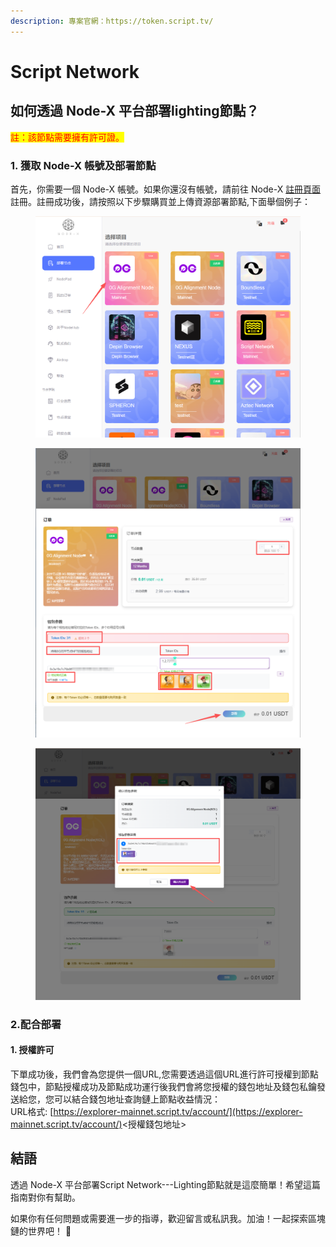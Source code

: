 ```yaml
---
description: 專案官網：https://token.script.tv/
---
```


# Script Network

## 如何透過 Node-X 平台部署lighting節點？

<mark style="color:red;">註：該節點需要擁有許可證。</mark>

### 1. 獲取 Node-X 帳號及部署節點

首先，你需要一個 Node-X 帳號。如果你還沒有帳號，請前往 Node-X [註冊頁面](https://node-x.xyz/) 註冊。註冊成功後，請按照以下步驟購買並上傳資源部署節點,下面舉個例子：

<figure><img src="../../.gitbook/assets/C1.png" alt="" width="563"><figcaption></figcaption></figure>

<figure><img src="../../.gitbook/assets/C2 (2).png" alt="" width="563"><figcaption></figcaption></figure>

<figure><img src="../../.gitbook/assets/C3 (4).png" alt="" width="563"><figcaption></figcaption></figure>

### 2.配合部署

#### 1. 授權許可

下單成功後，我們會為您提供一個URL,您需要透過這個URL進行許可授權到節點錢包中，節點授權成功及節點成功運行後我們會將您授權的錢包地址及錢包私鑰發送給您，您可以結合錢包地址查詢鏈上節點收益情況：\
URL格式:    [https://explorer-mainnet.script.tv/account/](https://explorer-mainnet.script.tv/account/)<授權錢包地址>

## **結語**

透過 Node-X 平台部署Script Network---Lighting節點就是這麼簡單！希望這篇指南對你有幫助。

如果你有任何問題或需要進一步的指導，歡迎留言或私訊我。加油！一起探索區塊鏈的世界吧！ 🚀
